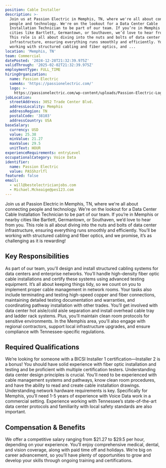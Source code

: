 ```yaml
---
position: Cable Installer
description: >-
  Join us at Passion Electric in Memphis, TN, where we're all about connecting
  people and technology. We're on the lookout for a Data Center Cable
  Installation Technician to be part of our team. If you’re in Memphis or nearby
  cities like Bartlett, Germantown, or Southaven, we’d love to hear from you.
  This role is all about diving into the nuts and bolts of data center
  infrastructure, ensuring everything runs smoothly and efficiently. You’ll be
  working with structured cabling and fiber optics, and ...
location: 'Memphis, TN'
team: Commercial
datePosted: '2024-12-28T21:32:39.975Z'
validThrough: '2025-02-02T21:32:39.975Z'
employmentType: FULL_TIME
hiringOrganization:
  name: Passion Electric
  sameAs: 'https://passionelectric.com/'
  logo: >-
    https://passionelectric.com/wp-content/uploads/Passion-Electric-Logo-web-final-wide-full-color.png.webp
jobLocation:
  streetAddress: 3052 Trade Center Blvd.
  addressLocality: Memphis
  addressRegion: TN
  postalCode: '38103'
  addressCountry: USA
baseSalary:
  currency: USD
  value: 25.38
  minValue: 21.27
  maxValue: 29.5
  unitText: HOUR
experienceRequirements: entryLevel
occupationalCategory: Voice Data
identifier:
  name: Passion Electric
  value: PASShzrlfl
featured: false
email:
  - will@bestelectricianjobs.com
  - Michael.Mckeaige@pes123.com
---
```




Join us at Passion Electric in Memphis, TN, where we're all about connecting people and technology. We're on the lookout for a Data Center Cable Installation Technician to be part of our team. If you’re in Memphis or nearby cities like Bartlett, Germantown, or Southaven, we’d love to hear from you. This role is all about diving into the nuts and bolts of data center infrastructure, ensuring everything runs smoothly and efficiently. You’ll be working with structured cabling and fiber optics, and we promise, it’s as challenging as it is rewarding!

## Key Responsibilities
As part of our team, you'll design and install structured cabling systems for data centers and enterprise networks. You’ll handle high-density fiber optic cable installations and certify these systems using advanced testing equipment. It’s all about keeping things tidy, so we count on you to implement proper cable management in network rooms. Your tasks also include terminating and testing high-speed copper and fiber connections, maintaining detailed testing documentation and warranties, and coordinating pathway installation with other trades. You’ll get involved with data center hot aisle/cold aisle separation and install overhead cable tray and ladder rack systems. Plus, you’ll maintain clean room protocols for sensitive environments. In the Memphis area, you'll also engage with regional contractors, support local infrastructure upgrades, and ensure compliance with Tennessee-specific regulations.

## Required Qualifications
We’re looking for someone with a BICSI Installer 1 certification—Installer 2 is a bonus! You should have solid experience with fiber optic installation and testing and be proficient with multiple certification testers. Understanding data center design principles is crucial. You’ll need to be experienced with cable management systems and pathways, know clean room procedures, and have the ability to read and create cable installation drawings. Understanding network hardware requirements is key. Specifically for Memphis, you’ll need 1-5 years of experience with Voice Data work in a commercial setting. Experience working with Tennessee’s state-of-the-art data center protocols and familiarity with local safety standards are also important.

## Compensation & Benefits
We offer a competitive salary ranging from $21.27 to $29.5 per hour, depending on your experience. You’ll enjoy comprehensive medical, dental, and vision coverage, along with paid time off and holidays. We’re big on career advancement, so you’ll have plenty of opportunities to grow and develop your skills through ongoing training and certifications.